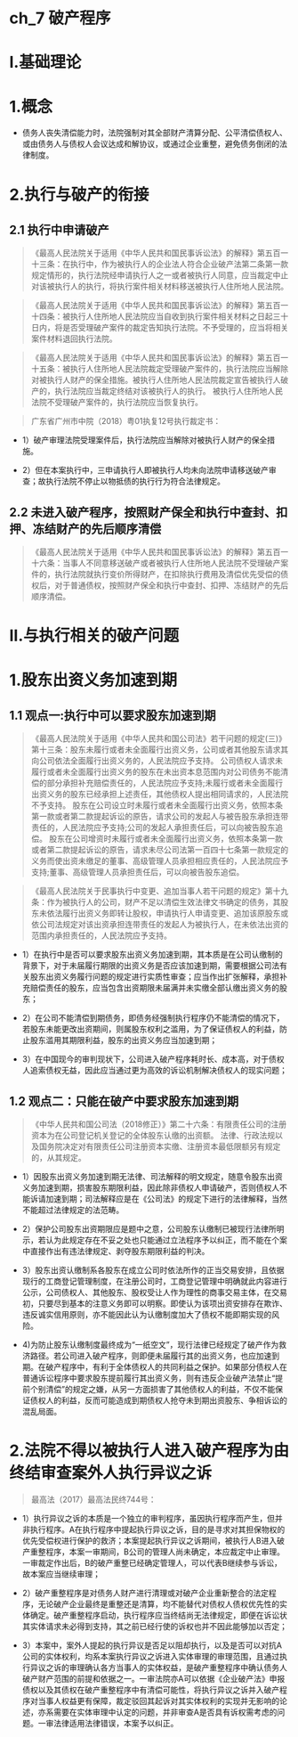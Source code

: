 # ch_7 破产程序
# I.基础理论
# 1.概念
- 债务人丧失清偿能力时，法院强制对其全部财产清算分配、公平清偿债权人、或由债务人与债权人会议达成和解协议，或通过企业重整，避免债务倒闭的法律制度。

# 2.执行与破产的衔接
## 2.1 执行中申请破产
> 《最高人民法院关于适用《中华人民共和国民事诉讼法》的解释》第五百一十三条：在执行中，作为被执行人的企业法人符合企业破产法第二条第一款规定情形的，执行法院经申请执行人之一或者被执行人同意，应当裁定中止对该被执行人的执行，将执行案件相关材料移送被执行人住所地人民法院。 

> 《最高人民法院关于适用《中华人民共和国民事诉讼法》的解释》第五百一十四条：被执行人住所地人民法院应当自收到执行案件相关材料之日起三十日内，将是否受理破产案件的裁定告知执行法院。不予受理的，应当将相关案件材料退回执行法院。 

> 《最高人民法院关于适用《中华人民共和国民事诉讼法》的解释》第五百一十五条：被执行人住所地人民法院裁定受理破产案件的，执行法院应当解除对被执行人财产的保全措施。被执行人住所地人民法院裁定宣告被执行人破产的，执行法院应当裁定终结对该被执行人的执行。 
被执行人住所地人民法院不受理破产案件的，执行法院应当恢复执行。 

> 广东省广州市中院（2018）粤01执复12号执行裁定书：

- 1）破产审理法院受理案件后，执行法院应当解除对被执行人财产的保全措施。

- 2）但在本案执行中，三申请执行人即被执行人均未向法院申请移送破产审查；故执行法院不停止以物抵债的执行行为符合法律规定。

## 2.2 未进入破产程序，按照财产保全和执行中查封、扣押、冻结财产的先后顺序清偿
> 《最高人民法院关于适用《中华人民共和国民事诉讼法》的解释》第五百一十六条：当事人不同意移送破产或者被执行人住所地人民法院不受理破产案件的，执行法院就执行变价所得财产，在扣除执行费用及清偿优先受偿的债权后，对于普通债权，按照财产保全和执行中查封、扣押、冻结财产的先后顺序清偿。

# II.与执行相关的破产问题
# 1.股东出资义务加速到期
## 1.1 观点一:执行中可以要求股东加速到期
> 《最高人民法院关于适用《中华人民共和国公司法》若干问题的规定(三)》第十三条：股东未履行或者未全面履行出资义务，公司或者其他股东请求其向公司依法全面履行出资义务的，人民法院应予支持。
公司债权人请求未履行或者未全面履行出资义务的股东在未出资本息范围内对公司债务不能清偿的部分承担补充赔偿责任的，人民法院应予支持;未履行或者未全面履行出资义务的股东已经承担上述责任，其他债权人提出相同请求的，人民法院不予支持。
股东在公司设立时未履行或者未全面履行出资义务，依照本条第一款或者第二款提起诉讼的原告，请求公司的发起人与被告股东承担连带责任的，人民法院应予支持;公司的发起人承担责任后，可以向被告股东追偿。 
股东在公司增资时未履行或者未全面履行出资义务，依照本条第一款或者第二款提起诉讼的原告，请求未尽公司法第一百四十七条第一款规定的义务而使出资未缴足的董事、高级管理人员承担相应责任的，人民法院应予支持;董事、高级管理人员承担责任后，可以向被告股东追偿。

> 《最高人民法院关于民事执行中变更、追加当事人若干问题的规定》第十九条：作为被执行人的公司，财产不足以清偿生效法律文书确定的债务，其股东未依法履行出资义务即转让股权，申请执行人申请变更、追加该原股东或依公司法规定对该出资承担连带责任的发起人为被执行人，在未依法出资的范围内承担责任的，人民法院应予支持。

- 1）在执行中是否可以要求股东出资义务加速到期，其本质是在公司认缴制的背景下，对于未届履行期限的出资义务是否应该加速到期，需要根据公司法有关股东出资义务履行问题的规定进行实质性审查；应当作出扩张解释，承担补充赔偿责任的股东，应当包含出资期限未届满并未实缴全部认缴出资义务的股东；

- 2）在公司不能清偿到期债务，即债务经强制执行程序仍不能清偿的情况下，若股东未能更改出资期间，则属股东权利之滥用，为了保证债权人的利益，防止股东滥用其期限利益，股东的出资义务应当加速到期；

- 3）在中国现今的审判现状下，公司进入破产程序耗时长、成本高，对于债权人追索债权无益，因此应当通过更为高效的诉讼机制解决债权人的现实问题；

## 1.2 观点二：只能在破产中要求股东加速到期
> 《中华人民共和国公司法（2018修正）》第二十六条：有限责任公司的注册资本为在公司登记机关登记的全体股东认缴的出资额。 
法律、行政法规以及国务院决定对有限责任公司注册资本实缴、注册资本最低限额另有规定的，从其规定。

- 1）因股东出资义务加速到期无法律、司法解释的明文规定，随意令股东出资义务加速到期，损害股东期限利益，因此除非债权人申请破产，否则债权人不能诉请加速到期；司法解释应是在《公司法》的规定下进行的法律解释，当然不能超过法律规定的法范畴。

- 2）保护公司股东出资期限应是题中之意，公司股东认缴制已被现行法律所明示，若认为此规定存在不妥之处也只能通过立法程序予以纠正，而不能在个案中直接作出有违法律规定、剥夺股东期限利益的判决。

- 3）股东出资认缴制系各股东在成立公司时依法所作的正当交易安排，且依据现行的工商登记管理制度，在注册公司时，工商登记管理中明确就此内容进行公示，公司债权人、其他股东、股权受让人作为理性的商事交易主体，在交易初，只要尽到基本的注意义务即可以明察。即使认为该项出资安排存在欺诈、违反诚实信用原则，亦不能因此认为认缴制度加大了债权不能即期实现的风险。

- 4)为防止股东认缴制度最终成为“一纸空文”，现行法律已经规定了破产作为救济路径。若公司进入破产程序，则即便未届履行其的出资义务，也应加速到期。在破产程序中，有利于全体债权人的共同利益之保护。如果部分债权人在普通诉讼程序中要求股东提前履行其出资义务，则有违反企业破产法禁止“提前个别清偿”的规定之嫌，从另一方面损害了其他债权人的利益，不仅不能保证债权人的利益，反而可能造成到期债权人抢夺未到期出资股东、争相诉讼的混乱局面。

# 2.法院不得以被执行人进入破产程序为由终结审查案外人执行异议之诉
> 最高法（2017）最高法民终744号：

- 1）执行异议之诉的本质是一个独立的审判程序，虽因执行程序而产生，但并非执行程序。A在执行程序中提起执行异议之诉，目的是寻求对其担保物权的优先受偿权进行保护的救济；本案提起执行异议之诉期间，被执行人B进入破产重整程序，本案一审期间，B公司的管理人尚未确定，本应裁定中止审理。一审裁定作出后，B的破产重整已经确定管理人，可以代表B继续参与诉讼，故本案应当继续审理；

- 2）破产重整程序是对债务人财产进行清理或对破产企业重新整合的法定程序，无论破产企业最终是重整还是清算，均不能替代对债权人债权优先性的实体确定。破产重整程序启动，执行程序应当终结尚无法律规定，即便在诉讼状其实体请求未必得到支持，其之前已经行使的诉权也并不因此能够加以否定；

- 3）本案中，案外人提起的执行异议是否足以阻却执行，以及是否可以对抗A公司的实体权利，均系本案执行异议之诉进入实体审理的审理范围，且通过执行异议之诉的审理确认各方当事人的实体权益，是破产重整程序中确认债务人破产财产范围的前提和依据之一。一审法院亦A可以依据《企业破产法》申报债权以及其债权在破产重整程序中有清偿可能性，将执行异议之诉并入破产程序对当事人权益更有保障，裁定驳回其起诉对其实体权利的实现并无影响的论述，亦系需要在实体审理中认定的问题，并非审查A是否具有诉权需考虑的问题。一审法律适用法律错误，本案予以纠正。





























